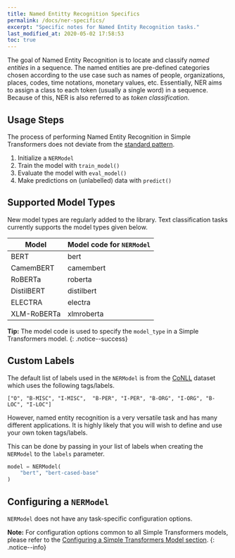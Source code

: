 ```yaml
---
title: Named Entitty Recognition Specifics
permalink: /docs/ner-specifics/
excerpt: "Specific notes for Named Entity Recognition tasks."
last_modified_at: 2020-05-02 17:58:53
toc: true
---
```


The goal of Named Entity Recognition is to locate and classify *named entities* in a sequence. The named entities are pre-defined categories chosen according to the use case such as names of people, organizations, places, codes, time notations, monetary values, etc. Essentially, NER aims to assign a class to each token (usually a single word) in a sequence. Because of this, NER is also referred to as *token classification*.


## Usage Steps

The process of performing Named Entity Recognition in Simple Transformers does not deviate from the [standard pattern](/docs/usage/#task-specific-models).

1. Initialize a `NERModel`
2. Train the model with `train_model()`
3. Evaluate the model with `eval_model()`
4. Make predictions on (unlabelled) data with `predict()`


## Supported Model Types

New model types are regularly added to the library. Text classification tasks currently supports the model types given below.

| Model       | Model code for `NERModel` |
|-------------|--------------------------------------|
| BERT        | bert                                 |
| CamemBERT  | camembert                            |
| RoBERTa     | roberta                              |
| DistilBERT  | distilbert                           |
| ELECTRA     | electra                              |
| XLM-RoBERTa | xlmroberta                           |

**Tip:** The model code is used to specify the `model_type` in a Simple Transformers model.
{: .notice--success}


## Custom Labels

The default list of labels used in the `NERModel` is from the [CoNLL](https://www.clips.uantwerpen.be/conll2003/ner/) dataset which uses the following tags/labels.

`["O", "B-MISC", "I-MISC",  "B-PER", "I-PER", "B-ORG", "I-ORG", "B-LOC", "I-LOC"]`

However, named entity recognition is a very versatile task and has many different applications. It is highly likely that you will wish to define and use your own token tags/labels.

This can be done by passing in your list of labels when creating the `NERModel` to the `labels` parameter.

```python
model = NERModel(
    "bert", "bert-cased-base"
)
```

## Configuring a `NERModel`

`NERModel` does not have any task-specific configuration options.

**Note:** For configuration options common to all Simple Transformers models, please refer to the [Configuring a Simple Transformers Model section](/docs/usage/#configuring-a-simple-transformers-model).
{: .notice--info}
